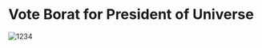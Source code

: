 # Vote Borat for President of Universe

![1234](https://github.com/razdwatrzy12334/wawawewa/assets/106093998/d961702a-3e8c-4889-932a-600f1a4d0b6c)
